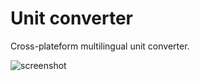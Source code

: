 Unit converter
===

Cross-plateform multilingual unit converter.

![screenshot](https://tiger-222.fr/img/unit-converter.jpg "Unit converter")
